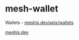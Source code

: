 # mesh-wallet

Wallets - [meshjs.dev/apis/wallets](https://meshjs.dev/apis/wallets)

[meshjs.dev](https://meshjs.dev/)
